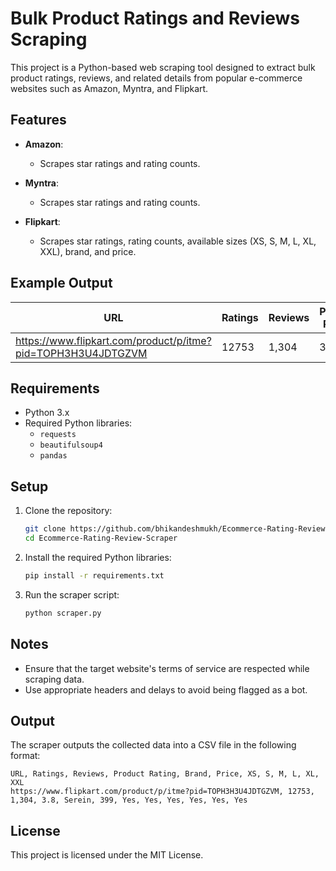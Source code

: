 
# Bulk Product Ratings and Reviews Scraping

This project is a Python-based web scraping tool designed to extract bulk product ratings, reviews, and related details from popular e-commerce websites such as Amazon, Myntra, and Flipkart.

## Features

- **Amazon**:
  - Scrapes star ratings and rating counts.

- **Myntra**:
  - Scrapes star ratings and rating counts.

- **Flipkart**:
  - Scrapes star ratings, rating counts, available sizes (XS, S, M, L, XL, XXL), brand, and price.

## Example Output

| URL | Ratings | Reviews | Product Rating | Brand | Price | XS | S | M | L | XL | XXL |
| --- | ------- | ------- | --------------- | ----- | ----- | -- | - | - | - | -- | --- |
| https://www.flipkart.com/product/p/itme?pid=TOPH3H3U4JDTGZVM | 12753 | 1,304 | 3.8 | Serein | 399 | Yes | Yes | Yes | Yes | Yes | Yes |

## Requirements

- Python 3.x
- Required Python libraries:
  - `requests`
  - `beautifulsoup4`
  - `pandas`

## Setup

1. Clone the repository:
   ```bash
   git clone https://github.com/bhikandeshmukh/Ecommerce-Rating-Review-Scraper.git
   cd Ecommerce-Rating-Review-Scraper
   ```

2. Install the required Python libraries:
   ```bash
   pip install -r requirements.txt
   ```

3. Run the scraper script:
   ```bash
   python scraper.py
   ```

## Notes

- Ensure that the target website's terms of service are respected while scraping data.
- Use appropriate headers and delays to avoid being flagged as a bot.

## Output

The scraper outputs the collected data into a CSV file in the following format:
```
URL, Ratings, Reviews, Product Rating, Brand, Price, XS, S, M, L, XL, XXL
https://www.flipkart.com/product/p/itme?pid=TOPH3H3U4JDTGZVM, 12753, 1,304, 3.8, Serein, 399, Yes, Yes, Yes, Yes, Yes, Yes
```

## License

This project is licensed under the MIT License.
